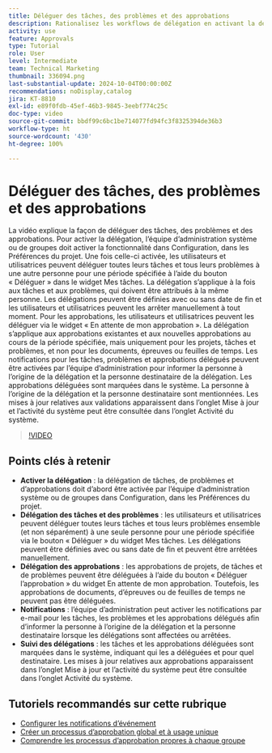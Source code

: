 ```yaml
---
title: Déléguer des tâches, des problèmes et des approbations
description: Rationalisez les workflows de délégation en activant la délégation des tâches et des approbations dans la configuration, en utilisant les boutons « Déléguer » et « Déléguer l’approbation », en définissant les notifications par e-mail pour les affectations et en suivant les mises à jour et l’activité du système pour une supervision claire.
activity: use
feature: Approvals
type: Tutorial
role: User
level: Intermediate
team: Technical Marketing
thumbnail: 336094.png
last-substantial-update: 2024-10-04T00:00:00Z
recommendations: noDisplay,catalog
jira: KT-8810
exl-id: e89f0fdb-45ef-46b3-9845-3eebf774c25c
doc-type: video
source-git-commit: bbdf99c6bc1be714077fd94fc3f8325394de36b3
workflow-type: ht
source-wordcount: '430'
ht-degree: 100%

---
```


# Déléguer des tâches, des problèmes et des approbations

La vidéo explique la façon de déléguer des tâches, des problèmes et des approbations. Pour activer la délégation, l’équipe d’administration système ou de groupes doit activer la fonctionnalité dans Configuration, dans les Préférences du projet. Une fois celle-ci activée, les utilisateurs et utilisatrices peuvent déléguer toutes leurs tâches et tous leurs problèmes à une autre personne pour une période spécifiée à l’aide du bouton « Déléguer » dans le widget Mes tâches. La délégation s’applique à la fois aux tâches et aux problèmes, qui doivent être attribués à la même personne. Les délégations peuvent être définies avec ou sans date de fin et les utilisateurs et utilisatrices peuvent les arrêter manuellement à tout moment.
Pour les approbations, les utilisateurs et utilisatrices peuvent les déléguer via le widget « En attente de mon approbation ». La délégation s’applique aux approbations existantes et aux nouvelles approbations au cours de la période spécifiée, mais uniquement pour les projets, tâches et problèmes, et non pour les documents, épreuves ou feuilles de temps. Les notifications pour les tâches, problèmes et approbations délégués peuvent être activées par l’équipe d’administration pour informer la personne à l’origine de la délégation et la personne destinataire de la délégation.
Les approbations déléguées sont marquées dans le système. La personne à l’origine de la délégation et la personne destinataire sont mentionnées. Les mises à jour relatives aux validations apparaissent dans l’onglet Mise à jour et l’activité du système peut être consultée dans l’onglet Activité du système.


>[!VIDEO](https://video.tv.adobe.com/v/3446378/?quality=12&learn=on&enablevpops=1&captions=fre_fr)

## Points clés à retenir

* **Activer la délégation** : la délégation de tâches, de problèmes et d’approbations doit d’abord être activée par l’équipe d’administration système ou de groupes dans Configuration, dans les Préférences du projet.
* **Délégation des tâches et des problèmes** : les utilisateurs et utilisatrices peuvent déléguer toutes leurs tâches et tous leurs problèmes ensemble (et non séparément) à une seule personne pour une période spécifiée via le bouton « Déléguer » du widget Mes tâches. Les délégations peuvent être définies avec ou sans date de fin et peuvent être arrêtées manuellement.
* **Délégation des approbations** : les approbations de projets, de tâches et de problèmes peuvent être déléguées à l’aide du bouton « Déléguer l’approbation » du widget En attente de mon approbation. Toutefois, les approbations de documents, d’épreuves ou de feuilles de temps ne peuvent pas être déléguées.
* **Notifications** : l’équipe d’administration peut activer les notifications par e-mail pour les tâches, les problèmes et les approbations délégués afin d’informer la personne à l’origine de la délégation et la personne destinataire lorsque les délégations sont affectées ou arrêtées.
* **Suivi des délégations** : les tâches et les approbations déléguées sont marquées dans le système, indiquant qui les a déléguées et pour quel destinataire. Les mises à jour relatives aux approbations apparaissent dans l’onglet Mise à jour et l’activité du système peut être consultée dans l’onglet Activité du système.


## Tutoriels recommandés sur cette rubrique

* [Configurer les notifications d’événement](/help/administration-and-setup/email-and-in-app-notifications/admin-set-up-event-notifications.md)
* [Créer un processus d’approbation global et à usage unique](/help/manage-work/approval-processes-and-milestone-paths/create-a-single-use-approval-process.md)
* [Comprendre les processus d’approbation propres à chaque groupe](/help/administration-and-setup/approval-processes-and-milestone-paths/group-specific-approval-processes.md)

